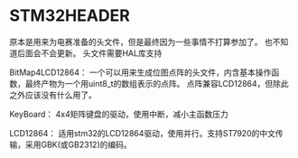 # STM32HEADER
原本是用来为电赛准备的头文件，但是最终因为一些事情不打算参加了。
也不知道后面会不会更新。
头文件需要HAL库支持

BitMap4LCD12864：
一个可以用来生成位图点阵的头文件，内含基本操作函数，最终产物为一个用uint8_t的数组表示的点阵。
点阵兼容LCD12864，但除此之外应该没有什么用了。

KeyBoard：
4x4矩阵键盘的驱动，使用中断，减小主函数压力

LCD12864：
适用stm32的LCD12864驱动，使用并行。支持ST7920的中文传输，采用GBK(或GB2312)的编码。
